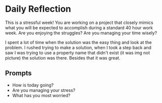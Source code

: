 # Daily Reflection
This is a stressful week! You are working on a project that closely mimics what you will be expected to accomplish during a standard 40 hour work week. Are you enjoying the struggles? Are you managing your time wisely? 

I spent a lot of time when the solution was the easy thing and look at the problem. I rushed trying to make a solution, when I took a step back and saw I was trying to use a property name that didn't exist (it was img not picture) the solution was there. Besides that it was great. 

## Prompts
- How is today going? 
- Are you managing your stress?
- What has you most worried?